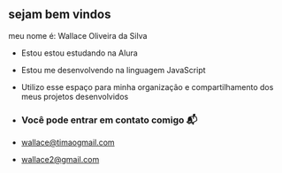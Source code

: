 ## sejam bem vindos 

meu nome é: Wallace Oliveira da Silva 

- Estou estou estudando na Alura
- Estou me desenvolvendo na linguagem JavaScript
- Utilizo esse espaço para minha organização e compartilhamento dos meus projetos desenvolvidos

- ### Você pode entrar em contato comigo 📬
- wallace@timaogmail.com
- wallace2@gmail.com

